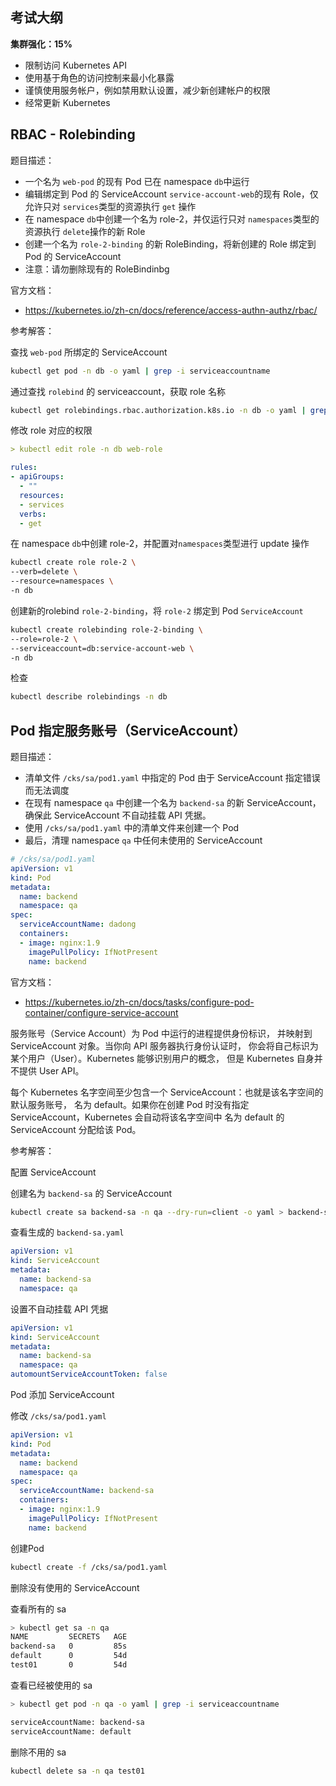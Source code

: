 ## 考试大纲

**集群强化：15%**

- 限制访问 Kubernetes API
- 使用基于角色的访问控制来最小化暴露
- 谨慎使用服务帐户，例如禁用默认设置，减少新创建帐户的权限
- 经常更新 Kubernetes

## RBAC - Rolebinding

题目描述：

- 一个名为 `web-pod` 的现有 Pod 已在 namespace `db`中运行
- 编辑绑定到 Pod 的 ServiceAccount `service-account-web`的现有 Role，仅允许只对 `services`类型的资源执行 `get` 操作
- 在 namespace `db`中创建一个名为 role-2，并仅运行只对 `namespaces`类型的资源执行 `delete`操作的新 Role
- 创建一个名为 `role-2-binding` 的新 RoleBinding，将新创建的 Role 绑定到 Pod 的 ServiceAccount
- 注意：请勿删除现有的 RoleBindinbg

官方文档：

- <https://kubernetes.io/zh-cn/docs/reference/access-authn-authz/rbac/>

参考解答：

查找 `web-pod` 所绑定的 ServiceAccount

```bash
kubectl get pod -n db -o yaml | grep -i serviceaccountname
```

通过查找 `rolebind` 的 serviceaccount，获取 role 名称

```bash
kubectl get rolebindings.rbac.authorization.k8s.io -n db -o yaml | grep -i service-account-web -B 5
```

修改 role 对应的权限

```yaml
> kubectl edit role -n db web-role

rules:
- apiGroups:
  - ""
  resources:
  - services
  verbs:
  - get
```

在 namespace `db`中创建 role-2，并配置对`namespaces`类型进行 update 操作

```bash
kubectl create role role-2 \
--verb=delete \
--resource=namespaces \
-n db
```

创建新的rolebind `role-2-binding`，将 `role-2` 绑定到 Pod `ServiceAccount`

```bash
kubectl create rolebinding role-2-binding \
--role=role-2 \
--serviceaccount=db:service-account-web \
-n db
```

检查

```bash
kubectl describe rolebindings -n db
```

## Pod 指定服务账号（ServiceAccount）

题目描述：

- 清单文件 `/cks/sa/pod1.yaml` 中指定的 Pod 由于 ServiceAccount 指定错误而无法调度
- 在现有 namespace `qa` 中创建一个名为 `backend-sa` 的新 ServiceAccount，确保此 ServiceAccount 不自动挂载 API 凭据。
- 使用 `/cks/sa/pod1.yaml` 中的清单文件来创建一个 Pod
- 最后，清理 namespace `qa` 中任何未使用的 ServiceAccount

```yaml
# /cks/sa/pod1.yaml
apiVersion: v1
kind: Pod
metadata:
  name: backend
  namespace: qa
spec:
  serviceAccountName: dadong
  containers:
  - image: nginx:1.9
    imagePullPolicy: IfNotPresent
    name: backend
```

官方文档：

- <https://kubernetes.io/zh-cn/docs/tasks/configure-pod-container/configure-service-account>

服务账号（Service Account）为 Pod 中运行的进程提供身份标识， 并映射到 ServiceAccount 对象。当你向 API 服务器执行身份认证时， 你会将自己标识为某个用户（User）。Kubernetes 能够识别用户的概念， 但是 Kubernetes 自身并不提供 User API。

每个 Kubernetes 名字空间至少包含一个 ServiceAccount：也就是该名字空间的默认服务账号， 名为 default。如果你在创建 Pod 时没有指定 ServiceAccount，Kubernetes 会自动将该名字空间中 名为 default 的 ServiceAccount 分配给该 Pod。

参考解答：

配置 ServiceAccount

创建名为 `backend-sa` 的 ServiceAccount

```bash
kubectl create sa backend-sa -n qa --dry-run=client -o yaml > backend-sa.yaml
```

查看生成的 `backend-sa.yaml`

```yaml
apiVersion: v1
kind: ServiceAccount
metadata:
  name: backend-sa
  namespace: qa
```

设置不自动挂载 API 凭据

```yaml
apiVersion: v1
kind: ServiceAccount
metadata:
  name: backend-sa
  namespace: qa
automountServiceAccountToken: false
```

Pod 添加 ServiceAccount

修改 `/cks/sa/pod1.yaml`

```yaml
apiVersion: v1
kind: Pod
metadata:
  name: backend
  namespace: qa
spec:
  serviceAccountName: backend-sa
  containers:
  - image: nginx:1.9
    imagePullPolicy: IfNotPresent
    name: backend
```

创建Pod

```bash
kubectl create -f /cks/sa/pod1.yaml
```

删除没有使用的 ServiceAccount

查看所有的 sa

```bash
> kubectl get sa -n qa
NAME         SECRETS   AGE
backend-sa   0         85s
default      0         54d
test01       0         54d
```

查看已经被使用的 sa

```bash
> kubectl get pod -n qa -o yaml | grep -i serviceaccountname

serviceAccountName: backend-sa
serviceAccountName: default
```

删除不用的 sa

```bash
kubectl delete sa -n qa test01
```